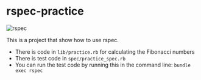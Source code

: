 # rspec-practice

![rspec](https://github.com/alextsui05/rspec-practice/actions/workflows/rspec.yml/badge.svg)

This is a project that show how to use rspec.

- There is code in `lib/practice.rb` for calculating the Fibonacci numbers
- There is test code in `spec/practice_spec.rb`
- You can run the test code by running this in the command line: `bundle exec rspec`
